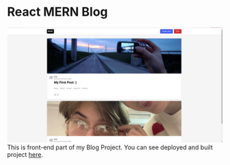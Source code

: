 # React MERN Blog
![Screenshot](screenshot.png)
This is front-end part of my Blog Project.
You can see deployed and built project [here](https://blog-front-end-six.vercel.app/).
